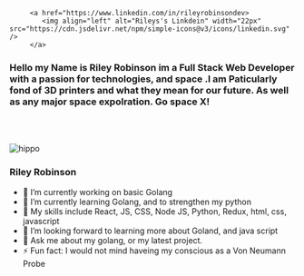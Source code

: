          <a href="https://www.linkedin.com/in/rileyrobinsondev>
            <img align="left" alt="Rileys's Linkdein" width="22px" src="https://cdn.jsdelivr.net/npm/simple-icons@v3/icons/linkedin.svg" />
         </a> 
                                          
### Hello my Name is Riley Robinson im a Full Stack Web Developer with a passion for technologies, and space .I am Paticularly fond of 3D printers and what they mean for our future. As well as any major space expolration. Go space X!
<br />
                                
<br />
                                          
![hippo](https://media.giphy.com/media/1AeAqLJGLctTWktrAq/giphy.gif)
                             
                             
### Riley Robinson 
- 🔭 I’m currently working on basic Golang 
- 🌱 I’m currently learning Golang, and to strengthen my python
- 👯 My skills include React, JS, CSS, Node JS, Python, Redux, html, css, javascript
- 🤔 I’m looking forward to learning more about Goland, and java script
- 💬 Ask me about my golang, or my latest project.
- ⚡ Fun fact: I would not mind haveing my conscious as a Von Neumann Probe
